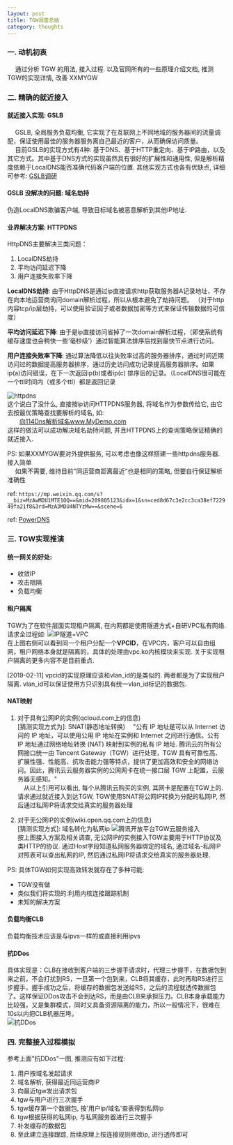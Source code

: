```yaml
---
layout: post
title: TGW调查总结
category: thoughts
---
```


### 一. 动机初衷
&emsp; 通过分析 TGW 的用法, 接入过程. 以及官网所有的一些原理介绍文档, 推测TGW的实现详情, 改善 XXMYGW   

### 二. 精确的就近接入
#### 就近接入实现: GSLB
&emsp; GSLB, 全局服务负载均衡, 它实现了在互联网上不同地域的服务器间的流量调配，保证使用最佳的服务器服务离自己最近的客户，从而确保访问质量。  
&emsp; 目前GSLB的实现方式有4种: 基于DNS、基于HTTP重定向、基于IP路由，以及其它方式。其中基于DNS方式的实现虽然具有很好的扩展性和通用性, 但是解析精度依赖于LocalDNS能否准确代码客户端的位置. 其他实现方式也各有优缺点, 详细可参考: [GSLB调研](https://blog.goquxiao.com/posts/2015/11/22/gslb-research-1/)

#### GSLB 没解决的问题: 域名劫持
伪造LocalDNS欺骗客户端, 导致目标域名被恶意解析到其他IP地址.

#### 业界解决方案: HTTPDNS

HttpDNS主要解决三类问题：

1. LocalDNS劫持
2. 平均访问延迟下降
3. 用户连接失败率下降

**LocalDNS劫持**: 由于HttpDNS是通过ip直接请求http获取服务器A记录地址，不存在向本地运营商询问domain解析过程，所以从根本避免了劫持问题。 （对于http内容tcp/ip层劫持，可以使用验证因子或者数据加密等方式来保证传输数据的可信度）

**平均访问延迟下降**: 由于是ip直接访问省掉了一次domain解析过程，（即使系统有缓存速度也会稍快一些‘毫秒级’）通过智能算法排序后找到最快节点进行访问。

**用户连接失败率下降**: 通过算法降低以往失败率过高的服务器排序，通过时间近期访问过的数据提高服务器排序，通过历史访问成功记录提高服务器排序。如果ip(a)访问错误，在下一次返回ip(b)或者ip(c) 排序后的记录。（LocalDNS很可能在一个ttl时间内（或多个ttl）都是返回记录

![httpdns](/img/httpdns.png)   
这个说白了没什么, 直接按ip访问HTTPDNS服务器, 将域名作为参数传给它, 由它去按最优策略查找要解析的域名, 如:   
&emsp;&emsp;[向114Dns解析域名www.MyDemo.com](http://119.29.29.29/d?dn=www.MyDemo.com)   
这样的做法可以成功解决域名劫持问题, 并且HTTPDNS上的查询策略保证精确的就近接入.   

PS: 如果XXMYGW要对外提供服务, 可以考虑也像这样搭建一些httpdns服务器. 接入简单   
&emsp; 如果不需要, 维持目前"同运营商距离最近"也是相同的策略, 但要自行保证解析准确性

ref: `https://mp.weixin.qq.com/s?__biz=MzAwMDU1MTE1OQ==&mid=209805123&idx=1&sn=ced8d67c3e2cc3ca38ef722949fa21f8&3rd=MzA3MDU4NTYzMw==&scene=6`

ref: [PowerDNS](https://github.com/PowerDNS/pdns)

### 三. TGW实现推演
#### 统一网关的好处:
* 收敛IP
* 攻击阻隔
* 负载均衡

#### 租户隔离
TGW为了在软件层面实现租户隔离, 在内网都是使用隧道方式+自研VPC私有网络. 请求全过程如:
![IP隧道+VPC](/img/tgw1.png)   
在上图右侧可以看到同一个租户分配一个**VPCID**，在VPC内，客户可以自由组网，租户网络本身就是隔离的，具体的处理由vpc.ko内核模块来实现. 关于实现租户隔离的更多内容不是目前重点.

[2019-02-11] vpcid的实现原理应该和vlan_id的是类似的. 两者都是为了实现租户隔离. vlan_id可以保证使用方只识别具有统一vlan_id标记的数据包.

#### NAT映射
1. 对于具有公网IP的实例(qcloud.com上的信息)   
[猜测实现方式为]: SNAT(静态地址转换)
&emsp;"公有 IP 地址是可以从 Internet 访问的 IP 地址，可以使用公用 IP 地址在实例和 Internet 之间进行通信。公有 IP 地址通过网络地址转换 (NAT) 映射到实例的私有 IP 地址. 腾讯云的所有公网接口统一由 Tencent Gateway（TGW）进行处理，TGW 具有可靠性高、扩展性强、性能高、抗攻击能力强等特点，提供了更加高效和安全的网络访问。因此，腾讯云云服务器实例的公网网卡在统一接口层 TGW 上配置，云服务器无感知。"   
&emsp;从以上引用可以看出, 每个从腾讯云购买的实例, 其网卡是配置在TGW上的. 请求通过就近接入到达TGW, TGW使用SNAT将公网IP转换为分配的私网IP, 然后通过私网IP将请求交给真实的服务器处理   

2. 对于无公网IP的实例(wiki.open.qq.com上的信息)   
[猜测实现方式]: 域名转化为私网ip
![腾讯开放平台TGW云服务接入](/img/tgw2.png)   
按上图接入方案及相关调查, 无公网IP的实例接入TGW主要用于HTTP协议及类HTTP的协议. 通过Host字段知道私网服务器绑定的域名, 通过域名-私网IP对照表可以查出私网的IP, 然后通过私网IP将请求交给真实的服务器处理.    

PS: 具体TGW如何实现高效转发就存在了多种可能: 
* TGW没有做 
* 类似我们将实现的:利用内核连接跟踪机制 
* 未知的解决方案

#### 负载均衡CLB
负载均衡技术应该是与ipvs一样的或直接利用ipvs

#### 抗DDos
具体实现是：CLB在接收到客户端的三步握手请求时，代理三步握手，在数据包到来之前，不会打扰到RS，一旦第一个包到来，CLB将其缓存，此时再和RS进行三步握手，握手成功之后，将缓存的数据包发送给RS，之后的流程就透传数据包了。这样保证DDos攻击不会到达RS，而是由CLB来承担压力。CLB本身承载能力比较强，又是集群模式，同时又具备资源隔离的能力，所以一般情况下，很难在10s以内把CLB机器压垮。   
![抗DDos](/img/tgw3.png)   

### 四. 完整接入过程模拟
参考上面"抗DDos"一图, 推测应有如下过程:
1. 用户按域名发起请求
2. 域名解析, 获得最近同运营商IP
3. 向最近tgw发出请求包
4. tgw与用户进行三次握手
5. tgw缓存第一个数据包, 按'用户ip/域名'查表得到私网ip
6. tgw根据获得的私网ip, 与私网服务器进行三次握手
7. 补发缓存的数据包
8. 至此建立连接跟踪, 后续原理上按连接规则修改ip, 进行透传即可
